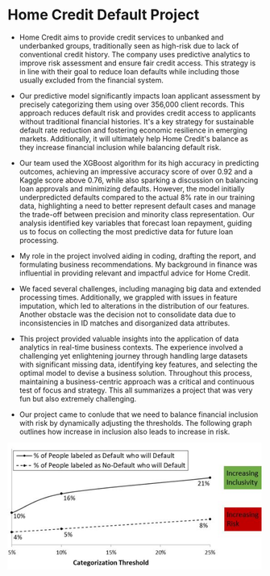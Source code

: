 # Home Credit Default Project

- Home Credit aims to provide credit services to unbanked and underbanked groups, traditionally seen as high-risk due to lack of conventional credit history. The company uses predictive analytics to improve risk assessment and ensure fair credit access. This strategy is in line with their goal to reduce loan defaults while including those usually excluded from the financial system.

- Our predictive model significantly impacts loan applicant assessment by precisely categorizing them using over 356,000 client records. This approach reduces default risk and provides credit access to applicants without traditional financial histories. It's a key strategy for sustainable default rate reduction and fostering economic resilience in emerging markets. Additionally, it will ultimately help Home Credit's balance as they increase financial inclusion while balancing default risk. 

- Our team used the XGBoost algorithm for its high accuracy in predicting outcomes, achieving an impressive accuracy score of over 0.92 and a Kaggle score above 0.76, while also sparking a discussion on balancing loan approvals and minimizing defaults. However, the model initially underpredicted defaults compared to the actual 8% rate in our training data, highlighting a need to better represent default cases and manage the trade-off between precision and minority class representation. Our analysis identified key variables that forecast loan repayment, guiding us to focus on collecting the most predictive data for future loan processing.

- My role in the project involved aiding in coding, drafting the report, and formulating business recommendations. My background in finance was influential in providing relevant and impactful advice for Home Credit.

- We faced several challenges, including managing big data and extended processing times. Additionally, we grappled with issues in feature imputation, which led to alterations in the distribution of our features. Another obstacle was the decision not to consolidate data due to inconsistencies in ID matches and disorganized data attributes.

- This project provided valuable insights into the application of data analytics in real-time business contexts. The experience involved a challenging yet enlightening journey through handling large datasets with significant missing data, identifying key features, and selecting the optimal model to devise a business solution. Throughout this process, maintaining a business-centric approach was a critical and continuous test of focus and strategy. This all summarizes a project that was very fun but also extremely challenging. 

- Our project came to conlude that we need to balance financial inclusion with risk by dynamically adjusting the thresholds. The following graph outlines how increase in inclusion also leads to increase in risk.
<img src="/Capture2.JPG?raw=true"/>
